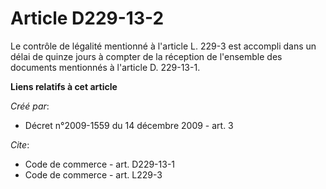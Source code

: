 # Article D229-13-2

Le contrôle de légalité mentionné à l'article L. 229-3 est accompli dans un délai de quinze jours à compter de la réception
de l'ensemble des documents mentionnés à l'article D. 229-13-1.

**Liens relatifs à cet article**

_Créé par_:

  - Décret n°2009-1559 du 14 décembre 2009 - art. 3

_Cite_:

  - Code de commerce - art. D229-13-1
  - Code de commerce - art. L229-3
